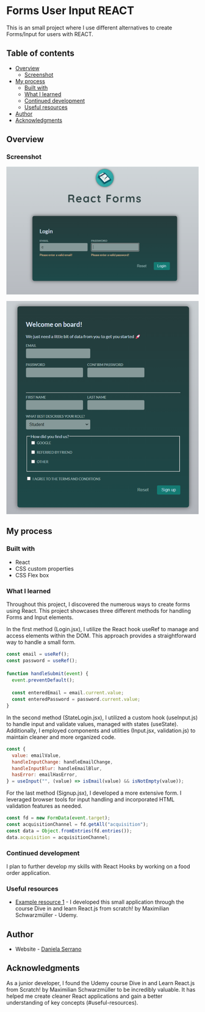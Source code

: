 # Forms User Input REACT

This is an small project where I use different alternatives to create Forms/Input for users with REACT.

## Table of contents

- [Overview](#overview)
  - [Screenshot](#screenshot)
- [My process](#my-process)
  - [Built with](#built-with)
  - [What I learned](#what-i-learned)
  - [Continued development](#continued-development)
  - [Useful resources](#useful-resources)
- [Author](#author)
- [Acknowledgments](#acknowledgments)

## Overview

### Screenshot

![](./src/assets/login-screenshot.png)

![](./src/assets/signup-screenshot.png)

## My process

### Built with

- React
- CSS custom properties
- CSS Flex box

### What I learned

Throughout this project, I discovered the numerous ways to create forms using React. This project showcases three different methods for handling Forms and Input elements.

In the first method (Login.jsx), I utilize the React hook useRef to manage and access elements within the DOM. This approach provides a straightforward way to handle a small form.

```js
const email = useRef();
const password = useRef();

function handleSubmit(event) {
  event.preventDefault();

  const enteredEmail = email.current.value;
  const enteredPassword = password.current.value;
}
```

In the second method (StateLogin.jsx), I utilized a custom hook (useInput.js) to handle input and validate values, managed with states (useState). Additionally, I employed components and utilities (Input.jsx, validation.js) to maintain cleaner and more organized code.

```js
const {
  value: emailValue,
  handleInputChange: handleEmailChange,
  handleInputBlur: handleEmailBlur,
  hasError: emailHasError,
} = useInput("", (value) => isEmail(value) && isNotEmpty(value));
```

For the last method (Signup.jsx), I developed a more extensive form. I leveraged browser tools for input handling and incorporated HTML validation features as needed.

```js
const fd = new FormData(event.target);
const acquisitionChannel = fd.getAll("acquisition");
const data = Object.fromEntries(fd.entries());
data.acquisition = acquisitionChannel;
```

### Continued development

I plan to further develop my skills with React Hooks by working on a food order application.

### Useful resources

- [Example resource 1](https://www.udemy.com) - I developed this small application through the course Dive in and learn React.js from scratch! by Maximilian Schwarzmüller - Udemy.

## Author

- Website - [Daniela Serrano](https://github.com/danielaser)

## Acknowledgments

As a junior developer, I found the Udemy course Dive in and Learn React.js from Scratch! by Maximilian Schwarzmüller to be incredibly valuable. It has helped me create cleaner React applications and gain a better understanding of key concepts (#useful-resources).
